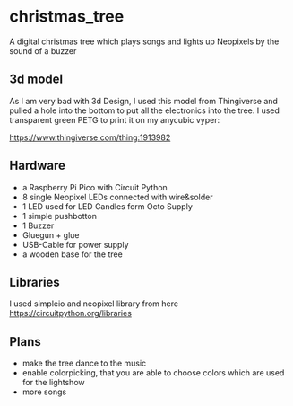 # christmas_tree
A digital christmas tree which plays songs and lights up Neopixels by the sound of a buzzer 

## 3d model
As I am very bad with 3d Design, I used this model from Thingiverse and pulled a hole into the bottom to put all the electronics into the tree. I used transparent green PETG to print it on my anycubic vyper:

https://www.thingiverse.com/thing:1913982

## Hardware
 - a Raspberry Pi Pico with Circuit Python
 - 8 single Neopixel LEDs connected with wire&solder
 - 1 LED used for LED Candles form Octo Supply
 - 1 simple pushbotton
 - 1 Buzzer
 - Gluegun + glue
 - USB-Cable for power supply
 - a wooden base for the tree
 
## Libraries 

I used simpleio and neopixel library from here https://circuitpython.org/libraries

## Plans

 - make the tree dance to the music
 - enable colorpicking, that you are able to choose colors which are used for the lightshow
 - more songs
 
 
